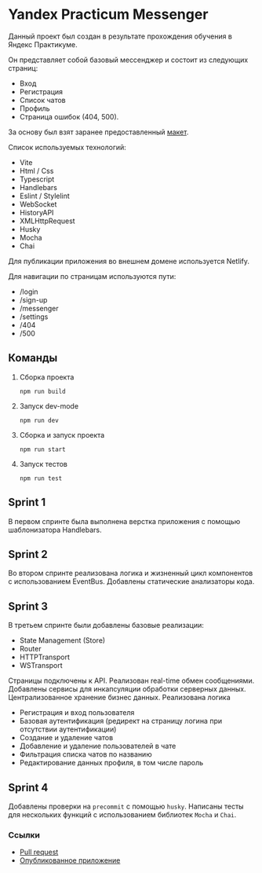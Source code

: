 # Yandex Practicum Messenger

Данный проект был создан в результате прохождения обучения в Яндекс Практикуме.

Он представляет собой базовый мессенджер и состоит из следующих страниц: 
- Вход
- Регистрация
- Список чатов
- Профиль
- Страница ошибок (404, 500).

За основу был взят заранее предоставленный [макет](https://www.figma.com/file/SZWjni0psBWQ1Ped9wjFj8/Yandex-Practicum-Messenger?type=design&node-id=0%3A1&mode=design&t=VbUi5LqVDWh4ZMMS-1).

Список используемых технологий:
- Vite
- Html / Css
- Typescript
- Handlebars
- Eslint / Stylelint
- WebSocket
- HistoryAPI
- XMLHttpRequest
- Husky
- Mocha
- Chai

Для публикации приложения во внешнем домене используется Netlify.

Для навигации по страницам используются пути:
- /login
- /sign-up
- /messenger
- /settings
- /404
- /500

## Команды
1. Сборка проекта

    ```shell
    npm run build
    ```

2. Запуск dev-mode

    ```shell
    npm run dev
    ```

3. Сборка и запуск проекта

    ```shell
    npm run start
    ```
4. Запуск тестов

    ```shell
    npm run test
    ```

## Sprint 1
В первом спринте была выполнена верстка приложения с помощью шаблонизатора Handlebars.

## Sprint 2
Во втором спринте реализована логика и жизненный цикл компонентов с использованием EventBus.
Добавлены статические анализаторы кода.

## Sprint 3
В третьем спринте были добавлены базовые реализации:
- State Management (Store)
- Router
- HTTPTransport
- WSTransport

Страницы подключены к API.
Реализован real-time обмен сообщениями.
Добавлены сервисы для инкапсуляции обработки серверных данных. 
Централизованное хранение бизнес данных.
Реализована логика
- Регистрация и вход пользователя
- Базовая аутентификация (редирект на страницу логина при отсутствии аутентификации)
- Создание и удаление чатов
- Добавление и удаление пользователей в чате 
- Фильтрация списка чатов по названию
- Редактирование данных профиля, в том числе пароль

## Sprint 4
Добавлены проверки на `precommit` с помощью `husky`. Написаны тесты для нескольких функций с использованием библиотек `Mocha` и `Chai`.

### Ссылки
- [Pull request](https://github.com/ISAYwtf/middle.messenger.praktikum.yandex/pull/7)
- [Опубликованное приложение](https://isay-practicum-messenger.netlify.app)
